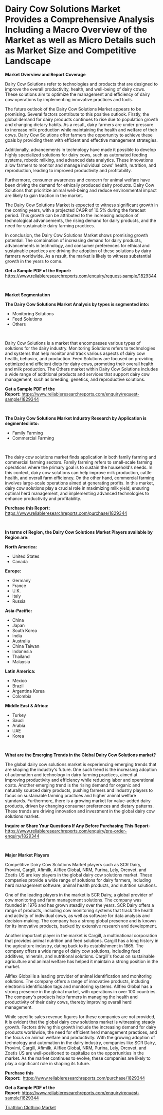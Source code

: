 <p><h1>Dairy Cow Solutions Market Provides a Comprehensive Analysis Including a Macro Overview of the Market as well as Micro Details such as Market Size and Competitive Landscape</h1></p><p><strong>Market Overview and Report Coverage</strong></p>
<p><p>Dairy Cow Solutions refer to technologies and products that are designed to improve the overall productivity, health, and well-being of dairy cows. These solutions aim to optimize the management and efficiency of dairy cow operations by implementing innovative practices and tools.</p><p>The future outlook of the Dairy Cow Solutions Market appears to be promising. Several factors contribute to this positive outlook. Firstly, the global demand for dairy products continues to rise due to population growth and changing dietary habits. As a result, dairy farmers are under pressure to increase milk production while maintaining the health and welfare of their cows. Dairy Cow Solutions offer farmers the opportunity to achieve these goals by providing them with efficient and effective management strategies.</p><p>Additionally, advancements in technology have made it possible to develop highly specialized solutions for dairy cows, such as automated feeding systems, robotic milking, and advanced data analytics. These innovations allow farmers to monitor and manage individual cows' health, nutrition, and reproduction, leading to improved productivity and profitability.</p><p>Furthermore, consumer awareness and concern for animal welfare have been driving the demand for ethically produced dairy products. Dairy Cow Solutions that prioritize animal well-being and reduce environmental impact are likely to gain traction in the market.</p><p>The Dairy Cow Solutions Market is expected to witness significant growth in the coming years, with a projected CAGR of 10.5% during the forecast period. This growth can be attributed to the increasing adoption of technological advancements, the rising demand for dairy products, and the need for sustainable dairy farming practices.</p><p>In conclusion, the Dairy Cow Solutions Market shows promising growth potential. The combination of increasing demand for dairy products, advancements in technology, and consumer preferences for ethical and sustainable practices are driving the adoption of these solutions by dairy farmers worldwide. As a result, the market is likely to witness substantial growth in the years to come.</p></p>
<p><strong>Get a Sample PDF of the Report:</strong> <a href="https://www.reliableresearchreports.com/enquiry/request-sample/1829344">https://www.reliableresearchreports.com/enquiry/request-sample/1829344</a></p>
<p>&nbsp;</p>
<p><strong>Market Segmentation</strong></p>
<p><strong>The Dairy Cow Solutions Market Analysis by types is segmented into:</strong></p>
<p><ul><li>Monitoring Solutions</li><li>Feed Solutions</li><li>Others</li></ul></p>
<p>&nbsp;</p>
<p><p>Dairy Cow Solutions is a market that encompasses various types of solutions for the dairy industry. Monitoring Solutions refers to technologies and systems that help monitor and track various aspects of dairy cow health, behavior, and production. Feed Solutions are focused on providing optimized and efficient diets for dairy cows, promoting their overall health and milk production. The Others market within Dairy Cow Solutions includes a wide range of additional products and services that support dairy cow management, such as breeding, genetics, and reproductive solutions.</p></p>
<p><strong>Get a Sample PDF of the Report:</strong>&nbsp;<a href="https://www.reliableresearchreports.com/enquiry/request-sample/1829344">https://www.reliableresearchreports.com/enquiry/request-sample/1829344</a></p>
<p>&nbsp;</p>
<p><strong>The Dairy Cow Solutions Market Industry Research by Application is segmented into:</strong></p>
<p><ul><li>Family Farming</li><li>Commercial Farming</li></ul></p>
<p>&nbsp;</p>
<p><p>The dairy cow solutions market finds application in both family farming and commercial farming sectors. Family farming refers to small-scale farming operations where the primary goal is to sustain the household's needs. In this context, dairy cow solutions can help improve milk production, cattle health, and overall farm efficiency. On the other hand, commercial farming involves large-scale operations aimed at generating profits. In this market, dairy cow solutions play a crucial role in maximizing milk yield, ensuring optimal herd management, and implementing advanced technologies to enhance productivity and profitability.</p></p>
<p><strong>Purchase this Report:</strong>&nbsp; <a href="https://www.reliableresearchreports.com/purchase/1829344">https://www.reliableresearchreports.com/purchase/1829344</a></p>
<p>&nbsp;</p>
<p><strong>In terms of Region, the Dairy Cow Solutions Market Players available by Region are:</strong></p>
<p>
    <p> <strong> North America: </strong>
        <ul>
            <li>United States</li>
            <li>Canada</li>
        </ul>
        </p> 
    <p> <strong> Europe: </strong>
        <ul>
            <li>Germany</li>
            <li>France</li>
            <li>U.K.</li>
            <li>Italy</li>
            <li>Russia</li>
        </ul>
        </p> 
    <p> <strong> Asia-Pacific: </strong>
        <ul>
            <li>China</li>
            <li>Japan</li>
            <li>South Korea</li>
            <li>India</li>
            <li>Australia</li>
            <li>China Taiwan</li>
            <li>Indonesia</li>
            <li>Thailand</li>
            <li>Malaysia</li>
        </ul>
        </p> 
    <p> <strong> Latin America: </strong>
        <ul>
            <li>Mexico</li>
            <li>Brazil</li>
            <li>Argentina Korea</li>
            <li>Colombia</li>
        </ul>
        </p> 
    <p> <strong> Middle East & Africa: </strong>
        <ul>
            <li>Turkey</li>
            <li>Saudi</li>
            <li>Arabia</li>
            <li>UAE</li>
            <li>Korea</li>
        </ul>
    </p>
    </p>
<p>&nbsp;</p>
<p><strong>What are the Emerging Trends in the Global Dairy Cow Solutions market?</strong></p>
<p><p>The global dairy cow solutions market is experiencing emerging trends that are shaping the industry's future. One such trend is the increasing adoption of automation and technology in dairy farming practices, aimed at improving productivity and efficiency while reducing labor and operational costs. Another emerging trend is the rising demand for organic and naturally sourced dairy products, pushing farmers and industry players to focus on sustainable farming practices and higher animal welfare standards. Furthermore, there is a growing market for value-added dairy products, driven by changing consumer preferences and dietary patterns. These trends are driving innovation and investment in the global dairy cow solutions market.</p></p>
<p><strong>Inquire or Share Your Questions If Any Before Purchasing This Report</strong>- <a href="https://www.reliableresearchreports.com/enquiry/pre-order-enquiry/1829344">https://www.reliableresearchreports.com/enquiry/pre-order-enquiry/1829344</a></p>
<p>&nbsp;</p>
<p><strong>Major Market Players</strong></p>
<p><p>Competitive Dairy Cow Solutions Market players such as SCR Dairy, Provimi, Cargill, Afimilk, Allflex Global, NRM, Purina, Lely, Orcovet, and Zoetis US are key players in the global dairy cow solutions market. These companies provide a wide range of solutions for dairy farmers, including herd management software, animal health products, and nutrition solutions.</p><p>One of the leading players in the market is SCR Dairy, a global provider of cow monitoring and farm management solutions. The company was founded in 1976 and has grown steadily over the years. SCR Dairy offers a range of products, including cow monitoring systems that track the health and activity of individual cows, as well as software for data analysis and decision-making. The company has a strong global presence and is known for its innovative products, backed by extensive research and development.</p><p>Another important player in the market is Cargill, a multinational corporation that provides animal nutrition and feed solutions. Cargill has a long history in the agriculture industry, dating back to its establishment in 1865. The company offers a wide range of dairy cow solutions, including feed additives, minerals, and nutritional solutions. Cargill's focus on sustainable agriculture and animal welfare has helped it maintain a strong position in the market.</p><p>Allflex Global is a leading provider of animal identification and monitoring solutions. The company offers a range of innovative products, including electronic identification tags and monitoring systems. Allflex Global has a strong presence in the global market, with operations in over 100 countries. The company's products help farmers in managing the health and productivity of their dairy cows, thereby improving overall herd management.</p><p>While specific sales revenue figures for these companies are not provided, it is evident that the global dairy cow solutions market is witnessing steady growth. Factors driving this growth include the increasing demand for dairy products worldwide, the need for efficient herd management practices, and the focus on animal welfare and productivity. With the growing adoption of technology and automation in the dairy industry, companies like SCR Dairy, Provimi, Cargill, Afimilk, Allflex Global, NRM, Purina, Lely, Orcovet, and Zoetis US are well-positioned to capitalize on the opportunities in the market. As the market continues to evolve, these companies are likely to play a significant role in shaping its future.</p></p>
<p><strong>Purchase this Report:</strong>&nbsp;&nbsp;<a href="https://www.reliableresearchreports.com/purchase/1829344">https://www.reliableresearchreports.com/purchase/1829344</a></p>
<p></p>
<p><strong>Get a Sample PDF of the Report:</strong>&nbsp;<a href="https://www.reliableresearchreports.com/enquiry/request-sample/1829344">https://www.reliableresearchreports.com/enquiry/request-sample/1829344</a></p>
<p><p><a href="https://medium.com/@ridhantakke90/triathlon-clothing-market-size-cagr-trends-2024-2030-b1d05ad77d6d">Triathlon Clothing Market</a></p></p>